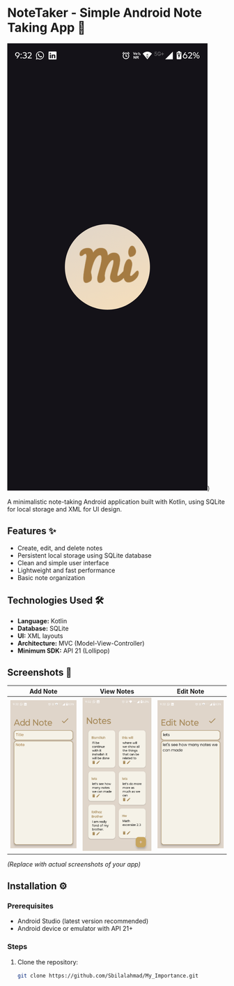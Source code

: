 # NoteTaker - Simple Android Note Taking App 📝

![App Screenshot](https://github.com/Sbilalahmad/My_Importance/blob/master/toShow/Screenshot_20250720-093203.My%20Importance.png))

A minimalistic note-taking Android application built with Kotlin, using SQLite for local storage and XML for UI design.

## Features ✨
- Create, edit, and delete notes
- Persistent local storage using SQLite database
- Clean and simple user interface
- Lightweight and fast performance
- Basic note organization

## Technologies Used 🛠️
- **Language:** Kotlin
- **Database:** SQLite
- **UI:** XML layouts
- **Architecture:** MVC (Model-View-Controller)
- **Minimum SDK:** API 21 (Lollipop)

## Screenshots 📱
| Add Note | View Notes | Edit Note |
|----------|------------|-----------|
| ![Add](https://github.com/Sbilalahmad/My_Importance/blob/master/toShow/Screenshot_20250720-093221.My%20Importance.png) | ![View](https://github.com/Sbilalahmad/My_Importance/blob/master/toShow/Screenshot_20250720-093209.My%20Importance.png) | ![Edit](https://github.com/Sbilalahmad/My_Importance/blob/master/toShow/Screenshot_20250720-093229.My%20Importance.png) |

*(Replace with actual screenshots of your app)*

## Installation ⚙️
### Prerequisites
- Android Studio (latest version recommended)
- Android device or emulator with API 21+

### Steps
1. Clone the repository:
   ```bash
   git clone https://github.com/Sbilalahmad/My_Importance.git
